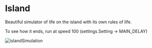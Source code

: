 # Island
Beautiful simulator of life on the island with its own rules of life.

To see how it ends, run at speed 100 (settings.Setting -> MAIN_DELAY)

![islandSimulation](https://user-images.githubusercontent.com/89705489/175816823-62203f70-53c4-46d4-b7fd-444967b2cbbd.png)


